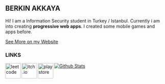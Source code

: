 ## BERKIN AKKAYA

Hi! I am a Information Security student in Turkey / Istanbul. Currently i
am into creating **progressive web apps**. I created some mobile games and
apps before.

[See More on my Website](https://berkinakkaya.github.io)

### LINKS

[<img align="left" alt="leetcode" width="48px" src="https://upload.wikimedia.org/wikipedia/commons/1/19/LeetCode_logo_black.png" />][leetcode]
[<img align="left" alt="itch.io" width="48px" src="https://static.itch.io/images/itchio-textless-black.svg" />][itchio]
[<img align="left" alt="play store" width="48px" src="https://cdn.iconscout.com/icon/free/png-256/play-store-12-729064.png" />][playstore]

[leetcode]: https://leetcode.com/berkinakkaya/
[itchio]: http://berkinakkaya.itch.io/
[playstore]: https://play.google.com/store/apps/developer?id=Berkin+Akkaya&hl=en

[![Github Stats](https://github-readme-stats.vercel.app/api?username=berkinakkaya)](https://github.com/anuraghazra/github-readme-stats)
